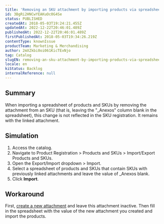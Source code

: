 ```yaml
---
title: 'Removing an SKU attachment by importing products via spreadsheet has no effect'
id: 3BgRi2HNCwYEAKuOc0G4Se
status: PUBLISHED
createdAt: 2018-05-03T19:24:21.455Z
updatedAt: 2022-12-22T20:46:01.489Z
publishedAt: 2022-12-22T20:46:01.489Z
firstPublishedAt: 2018-05-03T19:34:26.219Z
contentType: knownIssue
productTeam: Marketing & Merchandising
author: 2mXZkbi0oi061KicTExNjo
tag: Catalog
slugEN: removing-an-sku-attachment-by-importing-products-via-spreadsheet-has-no-effect
locale: en
kiStatus: Backlog
internalReference: null
---
```


## Summary

When importing a spreadsheet of products and SKUs by removing the attachment from an SKU (that is, leaving the "\_Anexos" column blank in the spreadsheet), this change is not reflected in the SKU registration. It remains with the linked attachment.

## Simulation

1. Access the catalog.
2. Navigate to Product Registration > Products and SKUs > Import/Export Products and SKUs.
3. Open the Export/Import dropdown > Import.
4. Select a spreadsheet of products and SKUs that contain SKUs with previously linked attachments and leave the value of \_Anexos blank.
5. Click __Import__.

## Workaround

First, [create a new attachment](/en/tutorial/registering-an-attachment) and leave this attachment inactive. Then fill in the spreadsheet with the value of the new attachment you created and import the products.

